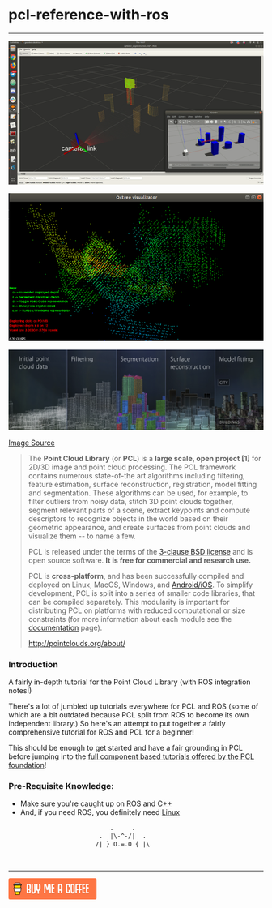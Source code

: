 # pcl-reference-with-ros
---

![CylinderSegmentation.gif](assets/CylinderSegmentationFast.gif)

![1561461023329](assets/1561461023329.png)

![1561451395155](assets/1561451395155.png)

[Image Source](<http://pointclouds.org/>)

> The **Point Cloud Library** (or **PCL**) is a **large scale, open project [1]** for 2D/3D image and point cloud processing. The PCL framework contains numerous state-of-the art algorithms including filtering, feature estimation, surface reconstruction, registration, model fitting and segmentation. These algorithms can be used, for example, to filter outliers from noisy data, stitch 3D point clouds together, segment relevant parts of a scene, extract keypoints and compute descriptors to recognize objects in the world based on their geometric appearance, and create surfaces from point clouds and visualize them -- to name a few.
>
> PCL is released under the terms of the [3-clause BSD license](http://en.wikipedia.org/wiki/BSD_licenses#3-clause_license_.28.22New_BSD_License.22_or_.22Modified_BSD_License.22.29) and is open source software. **It is free for commercial and research use.**
>
> PCL is **cross-platform**, and has been successfully compiled and deployed on Linux, MacOS, Windows, and [Android/iOS](http://pointclouds.org/news/2012/05/29/pcl-goes-mobile-with-ves-and-kiwi/). To simplify development, PCL is split into a series of smaller code libraries, that can be compiled separately. This modularity is important for distributing PCL on platforms with reduced computational or size constraints (for more information about each module see the [documentation](http://pointclouds.org/documentation/) page).
>
> <http://pointclouds.org/about/>



### Introduction

A fairly in-depth tutorial for the Point Cloud Library (with ROS integration notes!)

There's a lot of jumbled up tutorials everywhere for PCL and ROS (some of which are a bit outdated because PCL split from ROS to become its own independent library.) So here's an attempt to put together a fairly comprehensive tutorial for ROS and PCL for a beginner!

This should be enough to get started and have a fair grounding in PCL before jumping into the [full component based tutorials offered by the PCL foundation](<http://pointclouds.org/documentation/tutorials/>)!



### Pre-Requisite Knowledge:

- Make sure you're caught up on [ROS](<https://github.com/methylDragon/coding-notes/tree/master/Robot Operating System (ROS)/ROS>) and [C++](<https://github.com/methylDragon/coding-notes/tree/master/C++>)
- And, if you need ROS, you definitely need [Linux](<https://github.com/methylDragon/linux-reference>)



```
                            .     .
                         .  |\-^-/|  .    
                        /| } O.=.O { |\
```

​    

------

[![Yeah! Buy the DRAGON a COFFEE!](./assets/COFFEE%20BUTTON%20%E3%83%BE(%C2%B0%E2%88%87%C2%B0%5E).png)](https://www.buymeacoffee.com/methylDragon)